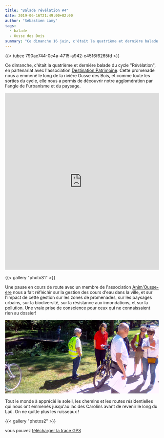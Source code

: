 ```yaml
---
title: "Balade révélation #4"
date: 2019-06-16T21:49:00+02:00
author: "Sébastien Lamy"
tags:
  - balade
  - Ousse des Dois
summary: "Ce dimanche 16 juin, c'était la quatrième et dernière balade du cycle 'Révélation', en  partenariat avec l'association Destination Patrimoine. Cette promenade nous a emmené le long de la rivière Ousse des Bois, et comme toute les sorties du cycle, elle nous a permis de découvrir  notre agglomération par l'angle de l'urbanisme et du paysage."
---
```



{{< tubee 790ae744-0c4a-4715-a942-c4516f6265fd >}}

Ce dimanche, c'était la quatrième et dernière balade du cycle "Révélation", en 
partenariat avec l'association [Destination Patrimoine]. Cette promenade nous a 
emmené le long de la rivière Ousse des Bois, et comme toute les sorties
du cycle, elle nous a permis de découvrir  notre agglomération par l'angle 
de l'urbanisme et du paysage.

<iframe width="100%" height="580px" src="https://www.openrunner.com/route/10113494/embed/fr/49776b54646268666a682f794e4855497371787042774549507a7956444b6363792b69725974334467576f3d3a3a139e064ea4adc2fc94c1d4293ea3b841" frameborder="0" allowfullscreen></iframe>	

{{< gallery "photoS1" >}}

Une pause en cours de route avec un membre de l'association [Anim'Ousse-ère] 
nous a fait réfléchir sur la gestion des cours d'eau dans la ville, et sur
l'impact de cette gestion sur les zones de promenades, sur les paysages
urbains, sur la biodiversité, sur la résistance aux innondations, et sur la 
pollution. Une vraie prise de conscience pour ceux qui ne connaissaient rien au
dossier!

![](animousseere.jpg)

Tout le monde à apprécié le soleil, les chemins et les routes résidentielles
qui nous ont emmenés jusqu'au lac des Carolins avant de revenir le long du
Laü. On ne quitte plus les ruisseaux !

{{< gallery "photos2" >}}

vous pouvez [télécharger la trace GPS](balade-revelation-4.gpx)

[Destination Patrimoine]: http://destinationpatrimoine.fr
[Anim'Ousse-ère]: http://animousseere.fr